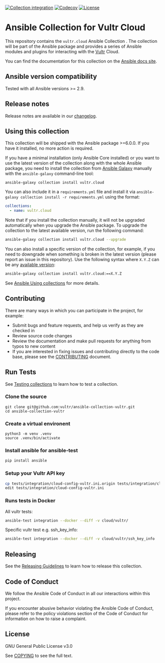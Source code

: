 [![Collection integration](https://github.com/vultr/ansible-collection-vultr/actions/workflows/integration.yml/badge.svg?branch=main)](https://github.com/vultr/ansible-collection-vultr/actions/workflows/integration.yml) [![Codecov](https://img.shields.io/codecov/c/github/vultr/ansible-collection-vultr)](https://codecov.io/gh/vultr/ansible-collection-vultr) [![License](https://img.shields.io/badge/license-GPL%20v3.0-brightgreen.svg)](LICENSE)

# Ansible Collection for Vultr Cloud

This repository contains the `vultr.cloud` Ansible Collection . The collection will be part of the Ansible package and provides a series of Ansible modules and plugins for interacting with the [Vultr](https://www.vultr.com) Cloud.

You can find the documentation for this collection on the [Ansible docs site](https://docs.ansible.com/ansible/latest/collections/vultr/cloud/).

## Ansible version compatibility

Tested with all Ansible versions >= 2.9.

## Release notes

Release notes are available in our [changelog](https://github.com/vultr/ansible-collection-vultr/blob/main/CHANGELOG.rst).

## Using this collection

This collection will be shipped with the Ansible package >=6.0.0. If you have it installed, no more action is required.

If you have a minimal installation (only Ansible Core installed) or you want to use the latest version of the collection along with the whole Ansible package, you need to install the collection from [Ansible Galaxy](https://galaxy.ansible.com/vultr/cloud) manually with the `ansible-galaxy` command-line tool:

    ansible-galaxy collection install vultr.cloud

You can also include it in a `requirements.yml` file and install it via `ansible-galaxy collection install -r requirements.yml` using the format:

```yaml
collections:
  - name: vultr.cloud
```

Note that if you install the collection manually, it will not be upgraded automatically when you upgrade the Ansible package. To upgrade the collection to the latest available version, run the following command:

```bash
ansible-galaxy collection install vultr.cloud --upgrade
```

You can also install a specific version of the collection, for example, if you need to downgrade when something is broken in the latest version (please report an issue in this repository). Use the following syntax where `X.Y.Z` can be any [available version](https://galaxy.ansible.com/vultr/cloud):

```bash
ansible-galaxy collection install vultr.cloud:==X.Y.Z
```

See [Ansible Using collections](https://docs.ansible.com/ansible/latest/user_guide/collections_using.html) for more details.

## Contributing

There are many ways in which you can participate in the project, for example:

- Submit bugs and feature requests, and help us verify as they are checked in
- Review source code changes
- Review the documentation and make pull requests for anything from typos to new content
- If you are interested in fixing issues and contributing directly to the code base, please see the [CONTRIBUTING](CONTRIBUTING.md) document.


## Run Tests

See [Testing collections](https://docs.ansible.com/ansible/devel/dev_guide/developing_collections_testing.html) to learn how to test a collection.

### Clone the source

```
git clone git@github.com:vultr/ansible-collection-vultr.git
cd ansible-collection-vultr
```

### Create a virtual environent

```
python3 -m venv .venv
source .venv/bin/activate
```

### Install ansible for ansible-test

```bash
pip install ansible
```

### Setup your Vultr API key

```bash
cp tests/integration/cloud-config-vultr.ini.origin tests/integration/cloud-config-vultr.ini
edit tests/integration/cloud-config-vultr.ini
```

### Runs tests in Docker

All vultr tests:

```bash
ansible-test integration --docker --diff -v cloud/vultr/
```

Specific vultr test e.g. ssh_key_info:

```bash
ansible-test integration --docker --diff -v cloud/vultr/ssh_key_info
```

## Releasing

See the [Releasing Guidelines](https://docs.ansible.com/ansible/devel/community/collection_contributors/collection_releasing.html#releasing) to learn how to release this collection.

## Code of Conduct

We follow the Ansible Code of Conduct in all our interactions within this project.

If you encounter abusive behavior violating the Ansible Code of Conduct, please refer to the policy violations section of the Code of Conduct for information on how to raise a complaint.

## License

GNU General Public License v3.0

See [COPYING](COPYING) to see the full text.
